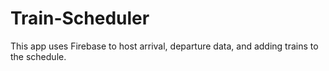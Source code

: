 # Train-Scheduler
This app uses Firebase to host arrival, departure data, and adding trains to the schedule. 
